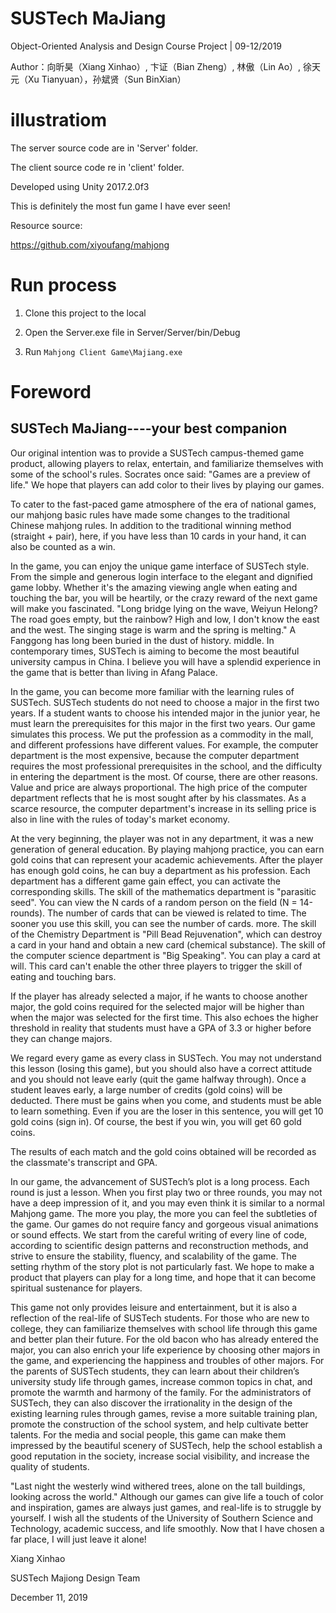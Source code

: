 # SUSTech MaJiang

Object-Oriented Analysis and Design Course Project | 09-12/2019

Author：向昕昊（Xiang Xinhao）, 卞证（Bian Zheng）, 林傲（Lin Ao）, 徐天元（Xu Tianyuan），孙斌贤（Sun BinXian）


# illustratiom

The server source code are in 'Server' folder.

The client source code re in 'client' folder.

Developed using Unity 2017.2.0f3

This is definitely the most fun game I have ever seen!

Resource source:

https://github.com/xiyoufang/mahjong

# Run process
1. Clone this project to the local

2. Open the Server.exe file in Server/Server/bin/Debug

3. Run `Mahjong Client Game\Majiang.exe`

# Foreword

## SUSTech MaJiang----your best companion

Our original intention was to provide a SUSTech campus-themed game product, allowing players to relax, entertain, and familiarize themselves with some of the school's rules. Socrates once said: "Games are a preview of life." We hope that players can add color to their lives by playing our games.

To cater to the fast-paced game atmosphere of the era of national games, our mahjong basic rules have made some changes to the traditional Chinese mahjong rules. In addition to the traditional winning method (straight + pair), here, if you have less than 10 cards in your hand, it can also be counted as a win.

In the game, you can enjoy the unique game interface of SUSTech style. From the simple and generous login interface to the elegant and dignified game lobby. Whether it's the amazing viewing angle when eating and touching the bar, you will be heartily, or the crazy reward of the next game will make you fascinated. "Long bridge lying on the wave, Weiyun Helong? The road goes empty, but the rainbow? High and low, I don't know the east and the west. The singing stage is warm and the spring is melting." A Fanggong has long been buried in the dust of history. middle. In contemporary times, SUSTech is aiming to become the most beautiful university campus in China. I believe you will have a splendid experience in the game that is better than living in Afang Palace.

In the game, you can become more familiar with the learning rules of SUSTech. SUSTech students do not need to choose a major in the first two years. If a student wants to choose his intended major in the junior year, he must learn the prerequisites for this major in the first two years. Our game simulates this process. We put the profession as a commodity in the mall, and different professions have different values. For example, the computer department is the most expensive, because the computer department requires the most professional prerequisites in the school, and the difficulty in entering the department is the most. Of course, there are other reasons. Value and price are always proportional. The high price of the computer department reflects that he is most sought after by his classmates. As a scarce resource, the computer department's increase in its selling price is also in line with the rules of today's market economy.

At the very beginning, the player was not in any department, it was a new generation of general education. By playing mahjong practice, you can earn gold coins that can represent your academic achievements. After the player has enough gold coins, he can buy a department as his profession. Each department has a different game gain effect, you can activate the corresponding skills. The skill of the mathematics department is "parasitic seed". You can view the N cards of a random person on the field (N = 14-rounds). The number of cards that can be viewed is related to time. The sooner you use this skill, you can see the number of cards. more. The skill of the Chemistry Department is "Pill Bead Rejuvenation", which can destroy a card in your hand and obtain a new card (chemical substance). The skill of the computer science department is "Big Speaking". You can play a card at will. This card can't enable the other three players to trigger the skill of eating and touching bars.

If the player has already selected a major, if he wants to choose another major, the gold coins required for the selected major will be higher than when the major was selected for the first time. This also echoes the higher threshold in reality that students must have a GPA of 3.3 or higher before they can change majors.

We regard every game as every class in SUSTech. You may not understand this lesson (losing this game), but you should also have a correct attitude and you should not leave early (quit the game halfway through). Once a student leaves early, a large number of credits (gold coins) will be deducted. There must be gains when you come, and students must be able to learn something. Even if you are the loser in this sentence, you will get 10 gold coins (sign in). Of course, the best if you win, you will get 60 gold coins.

The results of each match and the gold coins obtained will be recorded as the classmate's transcript and GPA.

In our game, the advancement of SUSTech’s plot is a long process. Each round is just a lesson. When you first play two or three rounds, you may not have a deep impression of it, and you may even think it is similar to a normal Mahjong game. The more you play, the more you can feel the subtleties of the game. Our games do not require fancy and gorgeous visual animations or sound effects. We start from the careful writing of every line of code, according to scientific design patterns and reconstruction methods, and strive to ensure the stability, fluency, and scalability of the game. The setting rhythm of the story plot is not particularly fast. We hope to make a product that players can play for a long time, and hope that it can become spiritual sustenance for players.

This game not only provides leisure and entertainment, but it is also a reflection of the real-life of SUSTech students.  For those who are new to college, they can familiarize themselves with school life through this game and better plan their future. For the old bacon who has already entered the major, you can also enrich your life experience by choosing other majors in the game, and experiencing the happiness and troubles of other majors. For the parents of SUSTech students, they can learn about their children’s university study life through games, increase common topics in chat, and promote the warmth and harmony of the family. For the administrators of SUSTech, they can also discover the irrationality in the design of the existing learning rules through games, revise a more suitable training plan, promote the construction of the school system, and help cultivate better talents. For the media and social people, this game can make them impressed by the beautiful scenery of SUSTech, help the school establish a good reputation in the society, increase social visibility, and increase the quality of students.

"Last night the westerly wind withered trees, alone on the tall buildings, looking across the world." Although our games can give life a touch of color and inspiration, games are always just games, and real-life is to struggle by yourself. I wish all the students of the University of Southern Science and Technology, academic success, and life smoothly. Now that I have chosen a far place, I will just leave it alone!




Xiang Xinhao

SUSTech Majiong Design Team

December 11, 2019

